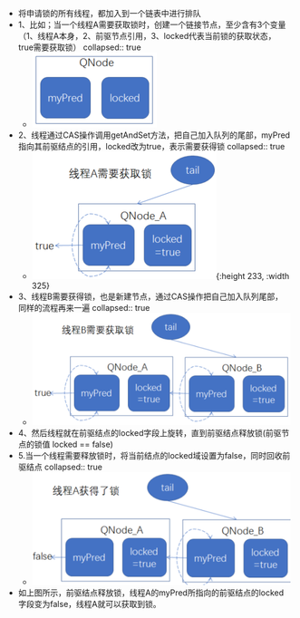 - 将申请锁的所有线程，都加入到一个链表中进行排队
- 1、比如；当一个线程A需要获取锁时，创建一个链接节点，至少含有3个变量（1、线程A本身，2、前驱节点引用，3、locked代表当前锁的获取状态，true需要获取锁）
  collapsed:: true
	- ![image.png](../assets/image_1690119577121_0.png)
- 2、线程通过CAS操作调用getAndSet方法，把自己加入队列的尾部，myPred指向其前驱结点的引用，locked改为true，表示需要获得锁
  collapsed:: true
	- ![image.png](../assets/image_1690119660167_0.png){:height 233, :width 325}
- 3、线程B需要获得锁，也是新建节点，通过CAS操作把自己加入队列尾部，同样的流程再来一遍
  collapsed:: true
	- ![image.png](../assets/image_1690119674009_0.png)
- 4、然后线程就在前驱结点的locked字段上旋转，直到前驱结点释放锁(前驱节点的锁值 locked == false)
- 5.当一个线程需要释放锁时，将当前结点的locked域设置为false，同时回收前驱结点
  collapsed:: true
	- ![image.png](../assets/image_1690119693568_0.png)
- 如上图所示，前驱结点释放锁，线程A的myPred所指向的前驱结点的locked字段变为false，线程A就可以获取到锁。